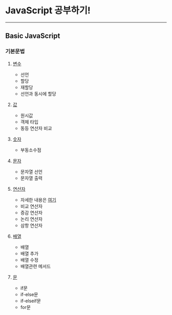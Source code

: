 # JavaScript 공부하기!

---

## Basic JavaScript

### 기본문법

1. [변수](https://github.com/NewBean0312/JavaScript-study/blob/0189d2ca2d970547e9d6bee768aee2f37effdf8a/variable.js)

   - 선언
   - 할당
   - 재할당
   - 선언과 동시에 할당

2. [값](https://github.com/NewBean0312/JavaScript-study/blob/6180c1db76ea6edea44419b67151cc68045bc64d/%EA%B8%B0%EB%B3%B8%20%EB%AC%B8%EB%B2%95/value.js)

   - 원시값
   - 객체 타입
   - 동등 연산자 비교

3. [숫자](https://github.com/NewBean0312/JavaScript-study/blob/17a594ac2ac67f831c36908260699b16c4c602ed/%EA%B8%B0%EB%B3%B8%20%EB%AC%B8%EB%B2%95/number.js)

   - 부동소수점

4. [문자](https://github.com/NewBean0312/JavaScript-study/blob/fd38c087ba407991e682e3c8a8ed78f2c61b9436/%EA%B8%B0%EB%B3%B8%20%EB%AC%B8%EB%B2%95/word.js)

   - 문자열 선언
   - 문자열 출력

5. [연산자](https://github.com/NewBean0312/JavaScript-study/blob/d14ec06669f8db38d6c2f545492bb3409a0e931e/%EA%B8%B0%EB%B3%B8%20%EB%AC%B8%EB%B2%95/operator.js)

   - 자세한 내용은 [여기](https://developer.mozilla.org/ko/docs/Web/JavaScript/Reference/Operators)
   - 비교 연산자
   - 증감 연산자
   - 논리 연산자
   - 삼항 연산자

6. [배열](https://github.com/NewBean0312/JavaScript-study/blob/b08eab5e688c174ab4cdf36a73b54f66131b73c0/%EA%B8%B0%EB%B3%B8%20%EB%AC%B8%EB%B2%95/attay.js)

   - 배열
   - 배열 추가
   - 배열 수정
   - 배열관련 메서드

7. [문]()

   - if문
   - if-else문
   - if-elseif문
   - for문